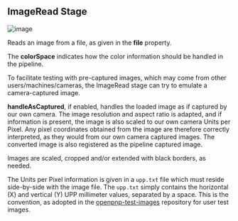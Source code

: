 ## ImageRead Stage

![image](https://user-images.githubusercontent.com/9963310/156917949-f338f79a-fbb9-4f62-bef8-828a4702abdd.png)

Reads an image from a file, as given in the **file** property.

The **colorSpace** indicates how the color information should be handled in the pipeline.

To facilitate testing with pre-captured images, which may come from other users/machines/cameras, the ImageRead stage can try to emulate a camera-captured image. 

**handleAsCaptured**, if enabled, handles the loaded image as if captured by our own camera. The image resolution and aspect ratio is adapted, and if information is present, the image is also scaled to our own camera Units per Pixel. Any pixel coordinates obtained from the image are therefore correctly interpreted, as they would from our own camera captured images. The converted image is also registered as the pipeline captured image.

Images are scaled, cropped and/or extended with black borders, as needed. 

The Units per Pixel information is given in a `upp.txt` file which must reside side-by-side with the image file. The `upp.txt` simply contains the horizontal (X) and vertical (Y) UPP millimeter values, separated by a space. This is the convention, as adopted in the [openpnp-test-images](https://github.com/openpnp/openpnp-test-images) repository for user test images.
